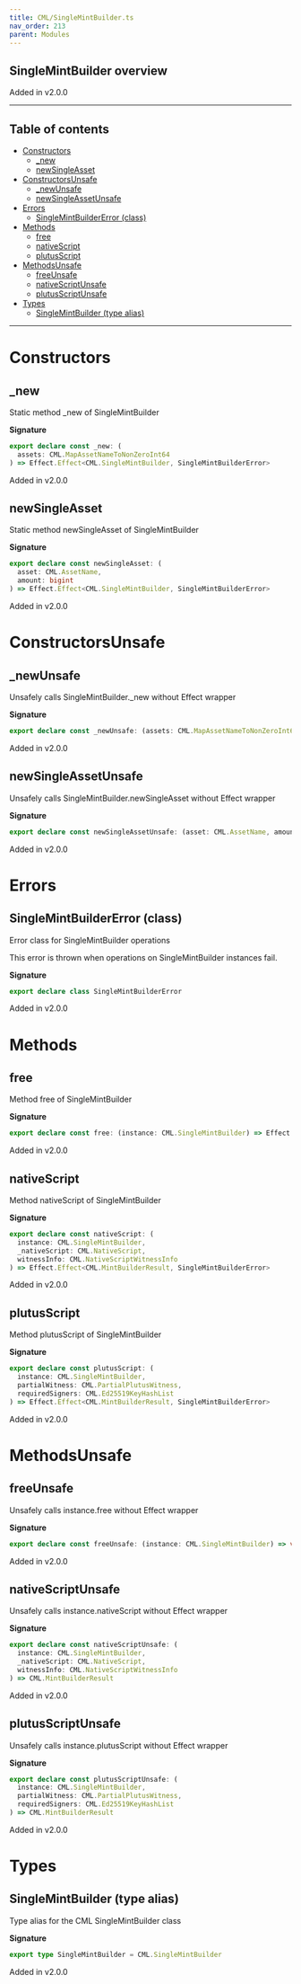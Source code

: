 ```yaml
---
title: CML/SingleMintBuilder.ts
nav_order: 213
parent: Modules
---
```


## SingleMintBuilder overview

Added in v2.0.0

---

<h2 class="text-delta">Table of contents</h2>

- [Constructors](#constructors)
  - [\_new](#_new)
  - [newSingleAsset](#newsingleasset)
- [ConstructorsUnsafe](#constructorsunsafe)
  - [\_newUnsafe](#_newunsafe)
  - [newSingleAssetUnsafe](#newsingleassetunsafe)
- [Errors](#errors)
  - [SingleMintBuilderError (class)](#singlemintbuildererror-class)
- [Methods](#methods)
  - [free](#free)
  - [nativeScript](#nativescript)
  - [plutusScript](#plutusscript)
- [MethodsUnsafe](#methodsunsafe)
  - [freeUnsafe](#freeunsafe)
  - [nativeScriptUnsafe](#nativescriptunsafe)
  - [plutusScriptUnsafe](#plutusscriptunsafe)
- [Types](#types)
  - [SingleMintBuilder (type alias)](#singlemintbuilder-type-alias)

---

# Constructors

## \_new

Static method \_new of SingleMintBuilder

**Signature**

```ts
export declare const _new: (
  assets: CML.MapAssetNameToNonZeroInt64
) => Effect.Effect<CML.SingleMintBuilder, SingleMintBuilderError>
```

Added in v2.0.0

## newSingleAsset

Static method newSingleAsset of SingleMintBuilder

**Signature**

```ts
export declare const newSingleAsset: (
  asset: CML.AssetName,
  amount: bigint
) => Effect.Effect<CML.SingleMintBuilder, SingleMintBuilderError>
```

Added in v2.0.0

# ConstructorsUnsafe

## \_newUnsafe

Unsafely calls SingleMintBuilder.\_new without Effect wrapper

**Signature**

```ts
export declare const _newUnsafe: (assets: CML.MapAssetNameToNonZeroInt64) => CML.SingleMintBuilder
```

Added in v2.0.0

## newSingleAssetUnsafe

Unsafely calls SingleMintBuilder.newSingleAsset without Effect wrapper

**Signature**

```ts
export declare const newSingleAssetUnsafe: (asset: CML.AssetName, amount: bigint) => CML.SingleMintBuilder
```

Added in v2.0.0

# Errors

## SingleMintBuilderError (class)

Error class for SingleMintBuilder operations

This error is thrown when operations on SingleMintBuilder instances fail.

**Signature**

```ts
export declare class SingleMintBuilderError
```

Added in v2.0.0

# Methods

## free

Method free of SingleMintBuilder

**Signature**

```ts
export declare const free: (instance: CML.SingleMintBuilder) => Effect.Effect<void, SingleMintBuilderError>
```

Added in v2.0.0

## nativeScript

Method nativeScript of SingleMintBuilder

**Signature**

```ts
export declare const nativeScript: (
  instance: CML.SingleMintBuilder,
  _nativeScript: CML.NativeScript,
  witnessInfo: CML.NativeScriptWitnessInfo
) => Effect.Effect<CML.MintBuilderResult, SingleMintBuilderError>
```

Added in v2.0.0

## plutusScript

Method plutusScript of SingleMintBuilder

**Signature**

```ts
export declare const plutusScript: (
  instance: CML.SingleMintBuilder,
  partialWitness: CML.PartialPlutusWitness,
  requiredSigners: CML.Ed25519KeyHashList
) => Effect.Effect<CML.MintBuilderResult, SingleMintBuilderError>
```

Added in v2.0.0

# MethodsUnsafe

## freeUnsafe

Unsafely calls instance.free without Effect wrapper

**Signature**

```ts
export declare const freeUnsafe: (instance: CML.SingleMintBuilder) => void
```

Added in v2.0.0

## nativeScriptUnsafe

Unsafely calls instance.nativeScript without Effect wrapper

**Signature**

```ts
export declare const nativeScriptUnsafe: (
  instance: CML.SingleMintBuilder,
  _nativeScript: CML.NativeScript,
  witnessInfo: CML.NativeScriptWitnessInfo
) => CML.MintBuilderResult
```

Added in v2.0.0

## plutusScriptUnsafe

Unsafely calls instance.plutusScript without Effect wrapper

**Signature**

```ts
export declare const plutusScriptUnsafe: (
  instance: CML.SingleMintBuilder,
  partialWitness: CML.PartialPlutusWitness,
  requiredSigners: CML.Ed25519KeyHashList
) => CML.MintBuilderResult
```

Added in v2.0.0

# Types

## SingleMintBuilder (type alias)

Type alias for the CML SingleMintBuilder class

**Signature**

```ts
export type SingleMintBuilder = CML.SingleMintBuilder
```

Added in v2.0.0

